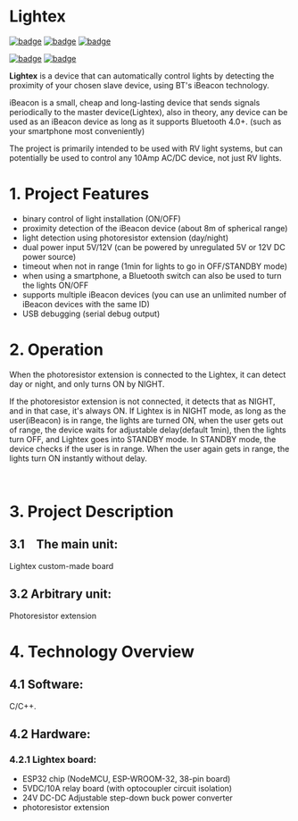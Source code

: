 # Lightex

[![badge](https://img.shields.io/badge/license-GNU_GPL_3.0-success.svg)](https://www.gnu.org/licenses/gpl-3.0.html)
[![badge](https://img.shields.io/badge/support-PayPal-blue.svg)](https://paypal.me/d4li3n?country.x=HR&locale.x=en_US)
[![badge](https://img.shields.io/badge/publication-danielthecyberdude.com-purple.svg)](https://danielthecyberdude.com/project/lightex)

[![badge](https://img.shields.io/badge/technology-C/C++-green.svg)](https://www.gnu.org/licenses/gpl-3.0.html)
[![badge](https://img.shields.io/badge/technology-Arduino-green.svg)](https://www.gnu.org/licenses/gpl-3.0.html)

**Lightex** is a device that can automatically control lights by detecting the proximity of your chosen slave device, using BT's iBeacon technology.

iBeacon is a small, cheap and long-lasting device that sends signals periodically to the master device(Lightex), also in theory, any device can be used as an iBeacon device as long as it supports Bluetooth 4.0+. (such as your smartphone most conveniently)

The project is primarily intended to be used with RV light systems, but can potentially be used to control any 10Amp AC/DC device, not just RV lights.

# 1. Project Features
- binary control of light installation (ON/OFF)
- proximity detection of the iBeacon device (about 8m of spherical range)
- light detection using photoresistor extension (day/night)
- dual power input 5V/12V (can be powered by unregulated 5V or 12V DC power source)
- timeout when not in range (1min for lights to go in OFF/STANDBY mode)
- when using a smartphone, a Bluetooth switch can also be used to turn the lights ON/OFF
- supports multiple iBeacon devices (you can use an unlimited number of iBeacon devices with the same ID)
- USB debugging (serial debug output)

# 2. Operation
When the photoresistor extension is connected to the Lightex, it can detect day or night, and only turns ON by NIGHT.

If the photoresistor extension is not connected, it detects that as NIGHT, and in that case, it's always ON.
If Lightex is in NIGHT mode, as long as the user(iBeacon) is in range, the lights are turned ON, when the user gets out of range, the device waits for adjustable delay(default 1min), then the lights turn OFF, and Lightex goes into STANDBY mode.
In STANDBY mode, the device checks if the user is in range.
When the user again gets in range, the lights turn ON instantly without delay.

‍

# 3. Project Description

## 3.1 The main unit:
Lightex custom-made board
## 3.2 Arbitrary unit:
Photoresistor extension
‍


# 4. Technology Overview
## 4.1 Software:
C/C++.

## 4.2 Hardware:
### 4.2.1 Lightex board:
- ESP32 chip (NodeMCU, ESP-WROOM-32, 38-pin board)
- 5VDC/10A relay board (with optocoupler circuit isolation)
- 24V DC-DC Adjustable step-down buck power converter
- photoresistor extension
